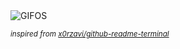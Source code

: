 <div align="justify">
<picture>
    <source media="(prefers-color-scheme: dark)" srcset="https://i.ibb.co/23KnG0c2/output-gif.gif">
    <source media="(prefers-color-scheme: light)" srcset="https://i.ibb.co/23KnG0c2/output-gif.gif">
    <img alt="GIFOS" src="https://i.ibb.co/23KnG0c2/output-gif.gif">
</picture>

<sub><i>inspired from [x0rzavi/github-readme-terminal](https://github.com/x0rzavi/github-readme-terminal)</i></sub>

</div>

<!-- Image deletion URL: https://ibb.co/7tyYsxrc/a4046426030929e865bc39a03889cc9a -->